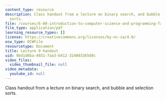 ```yaml
---
content_type: resource
description: Class handout from a lecture on binary search, and bubble and selection
  sorts.
file: /courses/6-00-introduction-to-computer-science-and-programming-fall-2008/9bd1d8ba49317aa3b412314803365d8c_lec9.pdf
file_type: application/pdf
learning_resource_types: []
license: https://creativecommons.org/licenses/by-nc-sa/4.0/
ocw_type: OCWFile
resourcetype: Document
title: Lecture 9 handout
uid: 9bd1d8ba-4931-7aa3-b412-314803365d8c
video_files:
  video_thumbnail_file: null
video_metadata:
  youtube_id: null
---
```

Class handout from a lecture on binary search, and bubble and selection sorts.